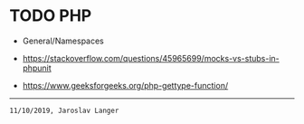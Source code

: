 # TODO PHP

+ General/Namespaces 

+ https://stackoverflow.com/questions/45965699/mocks-vs-stubs-in-phpunit
+ https://www.geeksforgeeks.org/php-gettype-function/

---
```11/10/2019, Jaroslav Langer```
